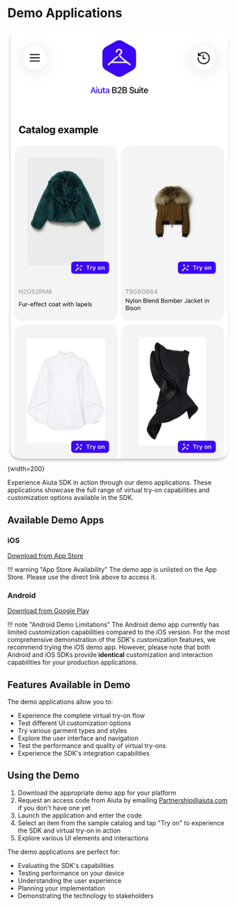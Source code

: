# Demo Applications

![Demo App](../media/demo-app.png){width=200}

Experience Aiuta SDK in action through our demo applications. These applications showcase the full range of virtual try-on capabilities and customization options available in the SDK.

## Available Demo Apps

### iOS

[Download from App Store](https://apps.apple.com/app/id6477541220)

!!! warning "App Store Availability"
    The demo app is unlisted on the App Store. Please use the direct link above to access it.

### Android

[Download from Google Play](https://play.google.com/store/apps/details?id=com.aiuta.fashionsdk.demo&hl=en)

!!! note "Android Demo Limitations"
    The Android demo app currently has limited customization capabilities compared to the iOS version. For the most comprehensive demonstration of the SDK's customization features, we recommend trying the iOS demo app. However, please note that both Android and iOS SDKs provide **identical** customization and interaction capabilities for your production applications.

## Features Available in Demo

The demo applications allow you to:

- Experience the complete virtual try-on flow
- Test different UI customization options
- Try various garment types and styles
- Explore the user interface and navigation
- Test the performance and quality of virtual try-ons
- Experience the SDK's integration capabilities

## Using the Demo

1. Download the appropriate demo app for your platform
2. Request an access code from Aiuta by emailing [Partnership@aiuta.com](mailto:Partnership@aiuta.com) if you don't have one yet
3. Launch the application and enter the code
4. Select an item from the sample catalog and tap "Try on" to experience the SDK and virtual try-on in action
5. Explore various UI elements and interactions

The demo applications are perfect for:

- Evaluating the SDK's capabilities
- Testing performance on your device
- Understanding the user experience
- Planning your implementation
- Demonstrating the technology to stakeholders
